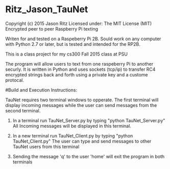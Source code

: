 # Ritz_Jason_TauNet
Copyright (c) 2015 Jason Ritz
Licensed under: The MIT License (MIT)
Encrypted peer to peer Raspberry Pi texting

Writen for and tested on a Raspeberry Pi 2B. Sould work on any computer with Python 2.7 or later, but is tested and intended for the RP2B.

This is a class project for my cs300 Fall 2015 class at PSU

The program will allow users to text from one raspeberry Pi to another securly. It is written in Python and uses sockets (tcp/ip) to transfer RC4 encrypted strings back and forth using a private key and a custome protocal. 

#Build and Execution Instructions:

TauNet requires two terminal windows to opperate. The first terminal will display incoming messages
while the user can send messages from the second terminal. 

1. In a terminal run TauNet_Server.py by typing "python TauNet_Server.py"
	All Incoming messages will be displayed in this terminal. 

2. In a new terminal run TauNet_Client.py by typing "python TauNet_Client.py"
	The user can type and send messages to other TauNet users from this terminal

3. Sending the message 'q' to the user 'home' will exit the program in both terminals 
